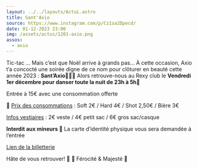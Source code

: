 ```yaml
---
layout: ../../layouts/ActuL.astro
title: Sant'Axio
source: https://www.instagram.com/p/Cz1sa2Dpecd/
date: 01-12-2023 23:00
img: /assets/actus/1201-axio.png
assos:
  - axio
---
```


Tic-tac … Mais c’est que Noël arrive à grands pas… À cette occasion, Axio t’a concocté une soirée digne de ce nom pour clôturer en beauté cette année 2023 : __Sant’Axio🎅🏼🎄__
Alors retrouve-nous au Rexy club le __Vendredi 1er décembre pour danser toute la nuit de 23h à 5h🕺__

Entrée à 15€ avec une consommation offerte

🍻 <u>Prix des consommations</u> :
Soft 2€ / Hard 4€ / Shot 2,50€ / Bière 3€

<u>Infos vestiaires</u> :
2€ veste / 4€ petit sac / 6€ gros sac/casque

**Interdit aux mineurs 🔞**
La carte d’identité physique vous sera demandée à l’entrée

[Lien de la billetterie](https://www.helloasso.com/associations/axio-bde-sorbonne-universite/evenements/sant-axio)


Hâte de vous retrouver! 💚
🦌 Férocité & Majesté 🦈
